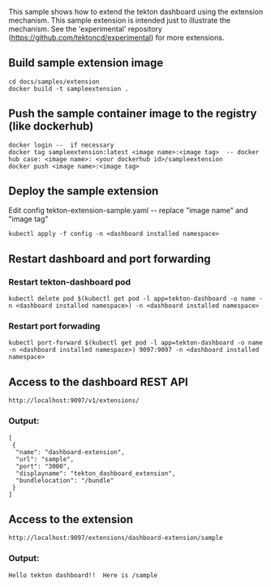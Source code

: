 This sample shows how to extend the tekton dashboard using the extension mechanism.  This sample extension is intended just to illustrate the mechanism. See the 'experimental' repository (https://github.com/tektoncd/experimental) for more extensions.

## Build sample extension image 

```
cd docs/samples/extension
docker build -t sampleextension .
```
## Push the sample container image to the registry (like dockerhub)
```
docker login --  if necessary
docker tag sampleextension:latest <image name>:<image tag>  -- docker hub case: <image name>: <your dockerhub id>/sampleextension
docker push <image name>:<image tag>
```

## Deploy the sample extension

Edit config tekton-extension-sample.yaml  -- replace "image name" and "image tag"

```
kubectl apply -f config -n <dashboard installed namespace>
```

## Restart dashboard and port forwarding

### Restart tekton-dashboard pod
```
kubectl delete pod $(kubectl get pod -l app=tekton-dashboard -o name -n <dashboard installed namespace>) -n <dashboard installed namespace>
```
### Restart port forwading
```
kubectl port-forward $(kubectl get pod -l app=tekton-dashboard -o name -n <dashboard installed namespace>) 9097:9097 -n <dashboard installed namespace>
```

## Access to the dashboard REST API
```
http://localhost:9097/v1/extensions/
```
### Output:
```
[
 {
  "name": "dashboard-extension",
  "url": "sample",
  "port": "3000",
  "displayname": "tekton_dashboard_extension",
  "bundlelocation": "/bundle"
 }
]
```
## Access to the extension
```
http://localhost:9097/extensions/dashboard-extension/sample
```
### Output:
```
Hello tekton dashboard!!  Here is /sample
```

